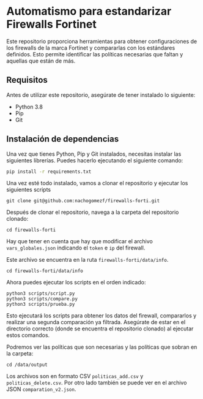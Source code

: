 # Automatismo para estandarizar Firewalls Fortinet

Este repositorio proporciona herramientas para obtener configuraciones de los firewalls de la marca Fortinet y compararlas con los estándares definidos. Esto permite identificar las políticas necesarias que faltan y aquellas que están de más.

## Requisitos

Antes de utilizar este repositorio, asegúrate de tener instalado lo siguiente:

- Python 3.8
- Pip
- Git

## Instalación de dependencias

Una vez que tienes Python, Pip y Git instalados, necesitas instalar las siguientes librerías. Puedes hacerlo ejecutando el siguiente comando:

```bash
pip install -r requirements.txt
````

Una vez esté todo instalado, vamos a clonar el repositorio y ejecutar los siguientes scripts

````
git clone git@github.com:nachogomezf/firewalls-forti.git
````

Después de clonar el repositorio, navega a la carpeta del repositorio clonado:

````
cd firewalls-forti
````
Hay que tener en cuenta que hay que modificar el archivo ``vars_globales.json`` indicando el ``token`` e ``ip`` del firewall.

Este archivo se encuentra en la ruta ``firewalls-forti/data/info``.

````
cd firewalls-forti/data/info
````

Ahora puedes ejecutar los scripts en el orden indicado:



````
python3 scripts/script.py
python3 scripts/compare.py
python3 scripts/prueba.py
````

Esto ejecutará los scripts para obtener los datos del firewall, compararlos y realizar una segunda comparación ya filtrada. Asegúrate de estar en el directorio correcto (donde se encuentra el repositorio clonado) al ejecutar estos comandos.

Podremos ver las políticas que son necesarias y las políticas que sobran en la carpeta:

````
cd /data/output
````
Los archivos son en formato CSV ``politicas_add.csv`` y ``politicas_delete.csv``. Por otro lado también se puede ver en el archivo JSON ``comparation_v2.json``.
